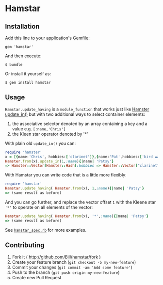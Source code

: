 # Hamstar



## Installation

Add this line to your application's Gemfile:

    gem 'hamstar'

And then execute:

    $ bundle

Or install it yourself as:

    $ gem install hamstar

## Usage

`Hamstar.update_having` is a `module_function` that works just like [Hamster update_in()](https://github.com/hamstergem/hamster#transformations) but with two additional ways to select container elements:

1. the associative selector denoted by an array containing a key and a value e.g. `[:name,'Chris']`
2. the Kleen star operator denoted by '*'

With plain old `update_in()` you can:

```ruby
require 'hamster'
x = [{name:'Chris', hobbies:['clarinet']},{name:'Pat',hobbies:['bird watching','rugby']}]
Hamster.from(x).update_in(1,:name){|name| 'Patsy'}
=> Hamster::Vector[Hamster::Hash[:hobbies => Hamster::Vector["clarinet"], :name => "Chris"], Hamster::Hash[:hobbies => Hamster::Vector["bird watching", "rugby"], :name => "Patsy"]]
```

With Hamstar you can write code that is a little more flexibly:

```ruby
require 'hamstar'
Hamstar.update_having( Hamster.from(x), 1,:name){|name| 'Patsy'}
=> (same result as before)
```

And you can go further, and replace the vector offset `1` with the Kleene star `'*'` to operate on all elements of the vector:

```ruby
Hamstar.update_having( Hamster.from(x), '*',:name){|name| 'Patsy'}
=> (same result as before)
```

See [`hamstar_spec.rb`](file://spec/hamstar_spec.rb) for more examples.


## Contributing

1. Fork it ( http://github.com/Bill/hamstar/fork )
2. Create your feature branch (`git checkout -b my-new-feature`)
3. Commit your changes (`git commit -am 'Add some feature'`)
4. Push to the branch (`git push origin my-new-feature`)
5. Create new Pull Request
